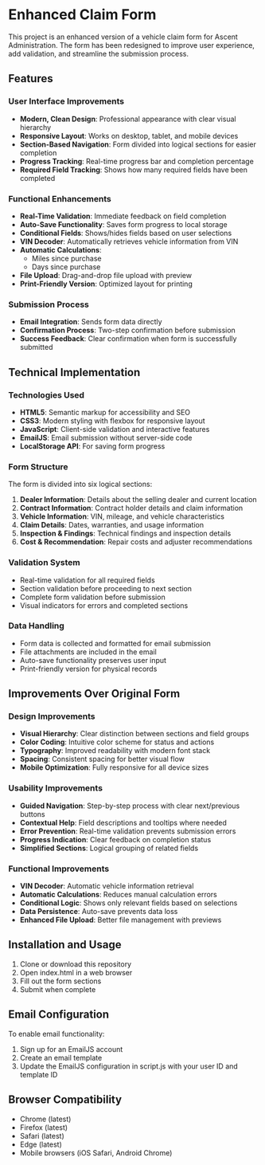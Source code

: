 # Enhanced Claim Form

This project is an enhanced version of a vehicle claim form for Ascent Administration. The form has been redesigned to improve user experience, add validation, and streamline the submission process.

## Features

### User Interface Improvements
- **Modern, Clean Design**: Professional appearance with clear visual hierarchy
- **Responsive Layout**: Works on desktop, tablet, and mobile devices
- **Section-Based Navigation**: Form divided into logical sections for easier completion
- **Progress Tracking**: Real-time progress bar and completion percentage
- **Required Field Tracking**: Shows how many required fields have been completed

### Functional Enhancements
- **Real-Time Validation**: Immediate feedback on field completion
- **Auto-Save Functionality**: Saves form progress to local storage
- **Conditional Fields**: Shows/hides fields based on user selections
- **VIN Decoder**: Automatically retrieves vehicle information from VIN
- **Automatic Calculations**:
  - Miles since purchase
  - Days since purchase
- **File Upload**: Drag-and-drop file upload with preview
- **Print-Friendly Version**: Optimized layout for printing

### Submission Process
- **Email Integration**: Sends form data directly
- **Confirmation Process**: Two-step confirmation before submission
- **Success Feedback**: Clear confirmation when form is successfully submitted

## Technical Implementation

### Technologies Used
- **HTML5**: Semantic markup for accessibility and SEO
- **CSS3**: Modern styling with flexbox for responsive layout
- **JavaScript**: Client-side validation and interactive features
- **EmailJS**: Email submission without server-side code
- **LocalStorage API**: For saving form progress

### Form Structure
The form is divided into six logical sections:
1. **Dealer Information**: Details about the selling dealer and current location
2. **Contract Information**: Contract holder details and claim information
3. **Vehicle Information**: VIN, mileage, and vehicle characteristics
4. **Claim Details**: Dates, warranties, and usage information
5. **Inspection & Findings**: Technical findings and inspection details
6. **Cost & Recommendation**: Repair costs and adjuster recommendations

### Validation System
- Real-time validation for all required fields
- Section validation before proceeding to next section
- Complete form validation before submission
- Visual indicators for errors and completed sections

### Data Handling
- Form data is collected and formatted for email submission
- File attachments are included in the email
- Auto-save functionality preserves user input
- Print-friendly version for physical records

## Improvements Over Original Form

### Design Improvements
- **Visual Hierarchy**: Clear distinction between sections and field groups
- **Color Coding**: Intuitive color scheme for status and actions
- **Typography**: Improved readability with modern font stack
- **Spacing**: Consistent spacing for better visual flow
- **Mobile Optimization**: Fully responsive for all device sizes

### Usability Improvements
- **Guided Navigation**: Step-by-step process with clear next/previous buttons
- **Contextual Help**: Field descriptions and tooltips where needed
- **Error Prevention**: Real-time validation prevents submission errors
- **Progress Indication**: Clear feedback on completion status
- **Simplified Sections**: Logical grouping of related fields

### Functional Improvements
- **VIN Decoder**: Automatic vehicle information retrieval
- **Automatic Calculations**: Reduces manual calculation errors
- **Conditional Logic**: Shows only relevant fields based on selections
- **Data Persistence**: Auto-save prevents data loss
- **Enhanced File Upload**: Better file management with previews

## Installation and Usage

1. Clone or download this repository
2. Open index.html in a web browser
3. Fill out the form sections
4. Submit when complete

## Email Configuration

To enable email functionality:
1. Sign up for an EmailJS account
2. Create an email template
3. Update the EmailJS configuration in script.js with your user ID and template ID

## Browser Compatibility

- Chrome (latest)
- Firefox (latest)
- Safari (latest)
- Edge (latest)
- Mobile browsers (iOS Safari, Android Chrome)
